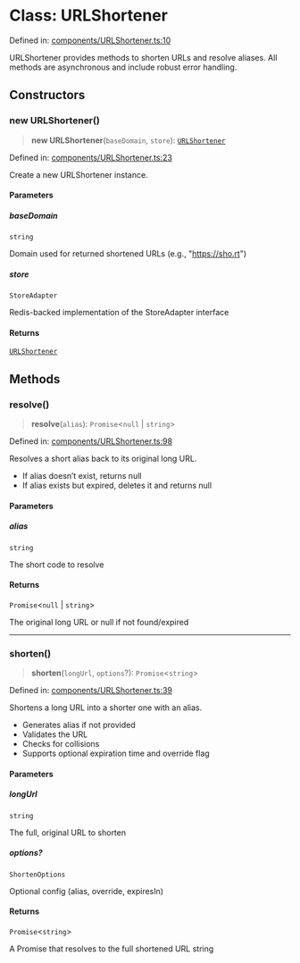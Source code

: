 # Class: URLShortener

Defined in:
[components/URLShortener.ts:10](https://github.com/The-Node-Forge/url-shortener/blob/95fffd996cac023e63bec6536e26075a3ee1dcf3/src/components/URLShortener.ts#L10)

URLShortener provides methods to shorten URLs and resolve aliases. All methods are
asynchronous and include robust error handling.

## Constructors

### new URLShortener()

> **new URLShortener**(`baseDomain`, `store`): [`URLShortener`](URLShortener.md)

Defined in:
[components/URLShortener.ts:23](https://github.com/The-Node-Forge/url-shortener/blob/95fffd996cac023e63bec6536e26075a3ee1dcf3/src/components/URLShortener.ts#L23)

Create a new URLShortener instance.

#### Parameters

##### baseDomain

`string`

Domain used for returned shortened URLs (e.g., "https://sho.rt")

##### store

`StoreAdapter`

Redis-backed implementation of the StoreAdapter interface

#### Returns

[`URLShortener`](URLShortener.md)

## Methods

### resolve()

> **resolve**(`alias`): `Promise`\<`null` \| `string`\>

Defined in:
[components/URLShortener.ts:98](https://github.com/The-Node-Forge/url-shortener/blob/95fffd996cac023e63bec6536e26075a3ee1dcf3/src/components/URLShortener.ts#L98)

Resolves a short alias back to its original long URL.

- If alias doesn’t exist, returns null
- If alias exists but expired, deletes it and returns null

#### Parameters

##### alias

`string`

The short code to resolve

#### Returns

`Promise`\<`null` \| `string`\>

The original long URL or null if not found/expired

---

### shorten()

> **shorten**(`longUrl`, `options`?): `Promise`\<`string`\>

Defined in:
[components/URLShortener.ts:39](https://github.com/The-Node-Forge/url-shortener/blob/95fffd996cac023e63bec6536e26075a3ee1dcf3/src/components/URLShortener.ts#L39)

Shortens a long URL into a shorter one with an alias.

- Generates alias if not provided
- Validates the URL
- Checks for collisions
- Supports optional expiration time and override flag

#### Parameters

##### longUrl

`string`

The full, original URL to shorten

##### options?

`ShortenOptions`

Optional config (alias, override, expiresIn)

#### Returns

`Promise`\<`string`\>

A Promise that resolves to the full shortened URL string
